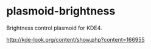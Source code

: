 plasmoid-brightness
===================

Brightness control plasmoid for KDE4.

http://kde-look.org/content/show.php?content=166955
